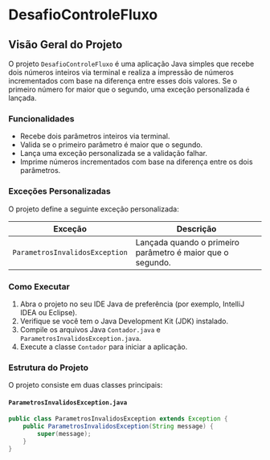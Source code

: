 # DesafioControleFluxo

## Visão Geral do Projeto

O projeto `DesafioControleFluxo` é uma aplicação Java simples que recebe dois números inteiros via terminal e realiza a impressão de números incrementados com base na diferença entre esses dois valores. Se o primeiro número for maior que o segundo, uma exceção personalizada é lançada.

### Funcionalidades

- Recebe dois parâmetros inteiros via terminal.
- Valida se o primeiro parâmetro é maior que o segundo.
- Lança uma exceção personalizada se a validação falhar.
- Imprime números incrementados com base na diferença entre os dois parâmetros.

### Exceções Personalizadas

O projeto define a seguinte exceção personalizada:

| Exceção                      | Descrição                                           |
|------------------------------|-----------------------------------------------------|
| `ParametrosInvalidosException` | Lançada quando o primeiro parâmetro é maior que o segundo. |

### Como Executar

1. Abra o projeto no seu IDE Java de preferência (por exemplo, IntelliJ IDEA ou Eclipse).
2. Verifique se você tem o Java Development Kit (JDK) instalado.
3. Compile os arquivos Java `Contador.java` e `ParametrosInvalidosException.java`.
4. Execute a classe `Contador` para iniciar a aplicação.

### Estrutura do Projeto

O projeto consiste em duas classes principais:

#### `ParametrosInvalidosException.java`

```java
public class ParametrosInvalidosException extends Exception {
    public ParametrosInvalidosException(String message) {
        super(message);
    }
}
